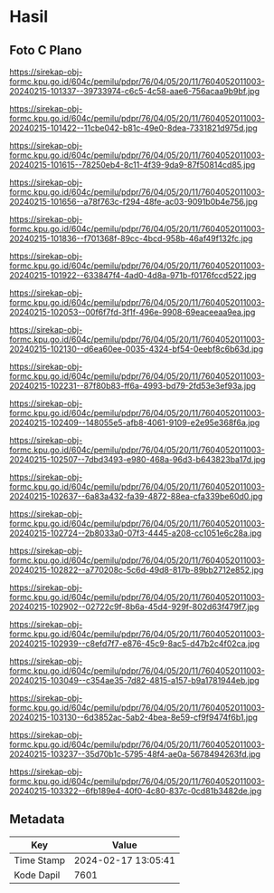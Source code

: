 # Hasil

## Foto C Plano

https://sirekap-obj-formc.kpu.go.id/604c/pemilu/pdpr/76/04/05/20/11/7604052011003-20240215-101337--39733974-c6c5-4c58-aae6-756acaa9b9bf.jpg

https://sirekap-obj-formc.kpu.go.id/604c/pemilu/pdpr/76/04/05/20/11/7604052011003-20240215-101422--11cbe042-b81c-49e0-8dea-7331821d975d.jpg

https://sirekap-obj-formc.kpu.go.id/604c/pemilu/pdpr/76/04/05/20/11/7604052011003-20240215-101615--78250eb4-8c11-4f39-9da9-87f50814cd85.jpg

https://sirekap-obj-formc.kpu.go.id/604c/pemilu/pdpr/76/04/05/20/11/7604052011003-20240215-101656--a78f763c-f294-48fe-ac03-9091b0b4e756.jpg

https://sirekap-obj-formc.kpu.go.id/604c/pemilu/pdpr/76/04/05/20/11/7604052011003-20240215-101836--f701368f-89cc-4bcd-958b-46af49f132fc.jpg

https://sirekap-obj-formc.kpu.go.id/604c/pemilu/pdpr/76/04/05/20/11/7604052011003-20240215-101922--633847f4-4ad0-4d8a-971b-f0176fccd522.jpg

https://sirekap-obj-formc.kpu.go.id/604c/pemilu/pdpr/76/04/05/20/11/7604052011003-20240215-102053--00f6f7fd-3f1f-496e-9908-69eaceeaa9ea.jpg

https://sirekap-obj-formc.kpu.go.id/604c/pemilu/pdpr/76/04/05/20/11/7604052011003-20240215-102130--d6ea60ee-0035-4324-bf54-0eebf8c6b63d.jpg

https://sirekap-obj-formc.kpu.go.id/604c/pemilu/pdpr/76/04/05/20/11/7604052011003-20240215-102231--87f80b83-ff6a-4993-bd79-2fd53e3ef93a.jpg

https://sirekap-obj-formc.kpu.go.id/604c/pemilu/pdpr/76/04/05/20/11/7604052011003-20240215-102409--148055e5-afb8-4061-9109-e2e95e368f6a.jpg

https://sirekap-obj-formc.kpu.go.id/604c/pemilu/pdpr/76/04/05/20/11/7604052011003-20240215-102507--7dbd3493-e980-468a-96d3-b643823ba17d.jpg

https://sirekap-obj-formc.kpu.go.id/604c/pemilu/pdpr/76/04/05/20/11/7604052011003-20240215-102637--6a83a432-fa39-4872-88ea-cfa339be60d0.jpg

https://sirekap-obj-formc.kpu.go.id/604c/pemilu/pdpr/76/04/05/20/11/7604052011003-20240215-102724--2b8033a0-07f3-4445-a208-cc1051e6c28a.jpg

https://sirekap-obj-formc.kpu.go.id/604c/pemilu/pdpr/76/04/05/20/11/7604052011003-20240215-102822--a770208c-5c6d-49d8-817b-89bb2712e852.jpg

https://sirekap-obj-formc.kpu.go.id/604c/pemilu/pdpr/76/04/05/20/11/7604052011003-20240215-102902--02722c9f-8b6a-45d4-929f-802d63f479f7.jpg

https://sirekap-obj-formc.kpu.go.id/604c/pemilu/pdpr/76/04/05/20/11/7604052011003-20240215-102939--c8efd7f7-e876-45c9-8ac5-d47b2c4f02ca.jpg

https://sirekap-obj-formc.kpu.go.id/604c/pemilu/pdpr/76/04/05/20/11/7604052011003-20240215-103049--c354ae35-7d82-4815-a157-b9a1781944eb.jpg

https://sirekap-obj-formc.kpu.go.id/604c/pemilu/pdpr/76/04/05/20/11/7604052011003-20240215-103130--6d3852ac-5ab2-4bea-8e59-cf9f9474f6b1.jpg

https://sirekap-obj-formc.kpu.go.id/604c/pemilu/pdpr/76/04/05/20/11/7604052011003-20240215-103237--35d70b1c-5795-48f4-ae0a-5678494263fd.jpg

https://sirekap-obj-formc.kpu.go.id/604c/pemilu/pdpr/76/04/05/20/11/7604052011003-20240215-103322--6fb189e4-40f0-4c80-837c-0cd81b3482de.jpg


## Metadata

| Key        | Value               |
| ---------- | ------------------- |
| Time Stamp | 2024-02-17 13:05:41 |
| Kode Dapil | 7601                |




